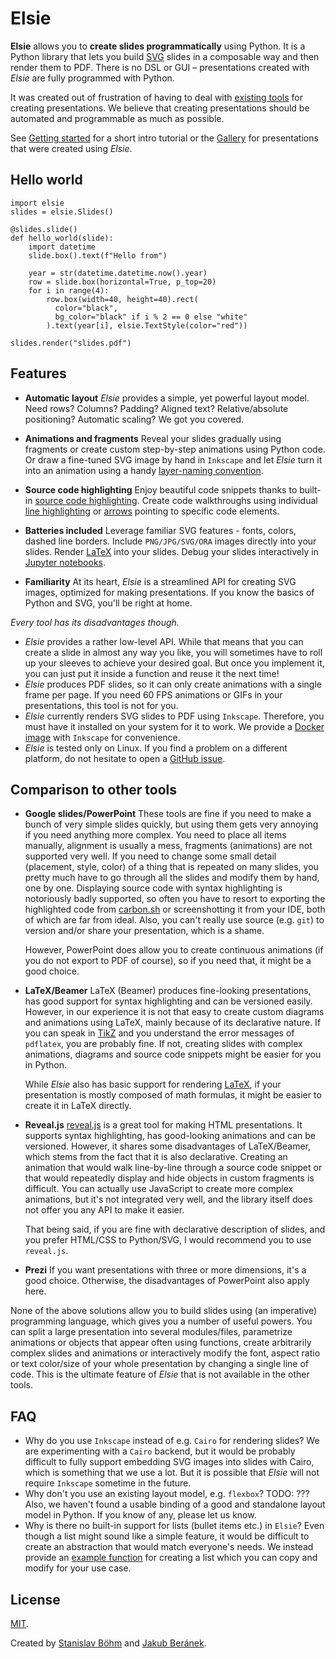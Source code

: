# Elsie
**Elsie** allows you to **create slides programmatically** using Python. It is a Python library
that lets you build [SVG](https://en.wikipedia.org/wiki/Scalable_Vector_Graphics) slides in a
composable way and then render them to PDF. There is no DSL or GUI – presentations created with
*Elsie* are fully programmed with Python.

It was created out of frustration of having to deal with
[existing tools](#comparison-to-other-tools) for creating presentations. We believe that creating
presentations should be automated and programmable as much as possible.

See [Getting started](getting_started.md) for a short intro tutorial or the [Gallery](gallery.md)
for presentations that were created using *Elsie*. 

## Hello world
```elsie,skip=3:-1
import elsie
slides = elsie.Slides()

@slides.slide()
def hello_world(slide):
    import datetime
    slide.box().text(f"Hello from")

    year = str(datetime.datetime.now().year)
    row = slide.box(horizontal=True, p_top=20)
    for i in range(4):
        row.box(width=40, height=40).rect(
          color="black",
          bg_color="black" if i % 2 == 0 else "white"
        ).text(year[i], elsie.TextStyle(color="red"))

slides.render("slides.pdf")
```

## Features
- **Automatic layout** *Elsie* provides a simple, yet powerful layout model. Need rows? Columns?
Padding? Aligned text? Relative/absolute positioning? Automatic scaling? We got you covered.

- **Animations and fragments** Reveal your slides gradually using fragments or create custom
step-by-step animations using Python code. Or draw a fine-tuned SVG image by hand in `Inkscape` and
let *Elsie* turn it into an animation using a handy
[layer-naming convention](userguide/images.md#embedding-fragments-in-images).

- **Source code highlighting** Enjoy beautiful code snippets thanks to built-in
[source code highlighting](userguide/syntax_highlighting.md). Create code walkthroughs using
individual [line highlighting](userguide/syntax_highlighting.md#line-and-inline-boxes) or
[arrows](userguide/shapes.md#arrow-head) pointing to specific code elements.

- **Batteries included** Leverage familiar SVG features - fonts, colors, dashed line borders.
Include `PNG/JPG/SVG/ORA` images directly into your slides. Render [LaTeX](userguide/layout.md)
into your slides. Debug your slides interactively in [Jupyter notebooks](userguide/jupyter.md).

- **Familiarity** At its heart, *Elsie* is a streamlined API for creating SVG images, optimized for
making presentations. If you know the basics of Python and SVG, you'll be right at home.

*Every tool has its disadvantages though.*

- *Elsie* provides a rather low-level API. While that means that you can create a slide in almost
any way you like, you will sometimes have to roll up your sleeves to achieve your desired goal.
But once you implement it, you can just put it inside a function and reuse it the next time!
- *Elsie* produces PDF slides, so it can only create animations with a single frame per page.
If you need 60 FPS animations or GIFs in your presentations, this tool is not for you.
- *Elsie* currently renders SVG slides to PDF using `Inkscape`. Therefore, you must have it
installed on your system for it to work. We provide a
[Docker image](installation.md#docker-installation) with `Inkscape` for convenience.
- *Elsie* is tested only on Linux. If you find a problem on a different platform, do not hesitate
to open a [GitHub issue](https://github.com/spirali/elsie/issues/new).

## Comparison to other tools
- **Google slides/PowerPoint**
These tools are fine if you need to make a bunch of very simple slides quickly, but using them
gets very annoying if you need anything more complex. You need to place all items manually,
alignment is usually a mess, fragments (animations) are not supported very well. If you need to
change some small detail (placement, style, color) of a thing that is repeated on many slides, you
pretty much have to go through all the slides and modify them by hand, one by one. Displaying source
code with syntax highlighting is notoriously badly supported, so often you have to resort to
exporting the highlighted code from [carbon.sh](https://carbon.sh) or screenshotting it from your
IDE, both of which are far from ideal. Also, you can't really use source (e.g. `git`) to version
and/or share your presentation, which is a shame.

    However, PowerPoint does allow you to create continuous animations (if you do not export to PDF
    of course), so if you need that, it might be a good choice.

- **LaTeX/Beamer**
LaTeX (Beamer) produces fine-looking presentations, has good support for syntax highlighting and
can be versioned easily. However, in our experience it is not that easy to create custom diagrams
and animations using LaTeX, mainly because of its declarative nature. If you can speak in
[TikZ](https://www.overleaf.com/learn/latex/TikZ_package) and you understand the error messages of
`pdflatex`, you are probably fine. If not, creating slides with complex animations, diagrams and
source code snippets might be easier for you in Python.

    While *Elsie* also has basic support for rendering [LaTeX](userguide/latex.md), if your
    presentation is mostly composed of math formulas, it might be easier to create it in LaTeX
    directly.

- **Reveal.js**
[reveal.js](https://revealjs.com) is a great tool for making HTML presentations. It supports syntax
highlighting, has good-looking animations and can be versioned. However, it shares some disadvantages
of LaTeX/Beamer, which stems from the fact that it is also declarative. Creating an animation that
would walk line-by-line through a source code snippet or that would repeatedly display and hide
objects in custom fragments is difficult. You can actually use JavaScript to create more complex
animations, but it's not integrated very well, and the library itself does not offer you any API
to make it easier.

    That being said, if you are fine with declarative description of slides, and you prefer
    HTML/CSS to Python/SVG, I would recommend you to use `reveal.js`.

- **Prezi**
If you want presentations with three or more dimensions, it's a good choice. Otherwise, the
disadvantages of PowerPoint also apply here.

None of the above solutions allow you to build slides using (an imperative) programming language,
which gives you a number of useful powers. You can split a large presentation into several
modules/files, parametrize animations or objects that appear often using functions, create
arbitrarily complex slides and animations or interactively modify the font, aspect ratio or text
color/size of your whole presentation by changing a single line of code. This is the ultimate
feature of *Elsie* that is not available in the other tools.

## FAQ
- Why do you use `Inkscape` instead of e.g. `Cairo` for rendering slides?
We are experimenting with a `Cairo` backend, but it would be probably difficult to fully support
embedding SVG images into slides with Cairo, which is something that we use a lot. But it is
possible that *Elsie* will not require `Inkscape` sometime in the future.
- Why don't you use an existing layout model, e.g. `flexbox`?
TODO: ???
Also, we haven't found a usable binding of a good and standalone layout model in Python. If you
know of any, please let us know.
- Why is there no built-in support for lists (bullet items etc.) in `Elsie`?
Even though a list might sound like a simple feature, it would be difficult to create an abstraction
that would match everyone's needs. We instead provide an [example function](cookbook/lists.md) for
creating a list which you can copy and modify for your use case.

## License
[MIT](https://github.com/spirali/elsie/blob/master/LICENSE).

Created by [Stanislav Böhm](https://github.com/spirali) and
[Jakub Beránek](https://github.com/kobzol).
